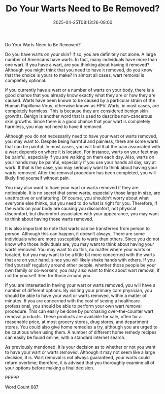 ﻿---
title: "Do Your Warts Need to Be Removed?"
date: 2025-04-25T08:13:26-08:00
description: "Wart Removal Tips for Web Success"
featured_image: "/images/Wart Removal.jpg"
tags: ["Wart Removal"]
---

Do Your Warts Need to Be Removed?

Do you have warts on your skin? If so, you are definitely not alone. A large number of Americans have warts.  In fact, many individuals have more than one wart.  If you have a wart, are you thinking about having it removed?  Although you might think that you need to have it removed, do you know that the choice is yours to make?  In almost all cases, wart removal is completely optional.

If you currently have a wart or a number of warts on your body, there is a good chance that you already know exactly what they are or how they are caused. Warts have been known to be caused by a particular strain of the Human Papilloma Virus, otherwise known as HPV.  Warts, in most cases, are completely harmless. This is because they are considered benign skin growths. Benign is another word that is used to describe non-cancerous skin growths. Since there is a good chance that your wart is completely harmless, you may not need to have it removed.

Although you do not necessarily need to have your wart or warts removed, you may want to. Despite being harmful and painless, there are some warts that can be painful.  In most cases, you will find that the pain associated with a wart depends on where it is located. For instance, warts on your feet may be painful, especially if you are walking on them each day. Also, warts on your hands may be painful, especially if you use your hands all day, say at work. If that is the case, you may seriously want to think about having your warts removed. After the removal procedure has been completed, you will likely find yourself without pain.

You may also want to have your wart or warts removed if they are noticeable. It is no secret that some warts, especially those large in size, are unattractive or unflattering. Of course, you shouldn’t worry about what everyone else thinks, but you need to do what is right for you. Therefore, if the warts on your body are causing you discomfort, not physical discomfort, but discomfort associated with your appearance, you may want to think about having those warts removed.

It is also important to note that warts can be transferred from person to person.  Although this can happen, it doesn’t always. There are some individuals who are more susceptible to warts than others. Since you do not know who those individuals are, you may want to think about having your warts removed. You may want to do this, no matter where your warts or located, but you may want to be a little bit more concerned with the warts that are on your hand, since you will likely shake hands with others.  If you find yourself regularly around other people, whether those people be your own family or co-workers, you may also want to think about wart removal, if not for yourself then for those around you.

If you are interested in having your wart or warts removed, you will have a number of different options.  By visiting your primary care physician, you should be able to have your wart or warts removed, within a matter of minutes. If you are concerned with the cost of seeing a healthcare professional, you should be able to perform your own wart removal procedure.  This can easily be done by purchasing over-the-counter wart removal products. These products are available for sale, often for a reasonable price, at most grocery stores, drug stores, and department stores.  You could also give home remedies a try, although you are urged to be cautious when using them. A number of different home remedy recipes can easily be found online, with a standard internet search.

As previously mentioned, it is your decision as to whether or not you want to have your wart or warts removed.  Although it may not seem like a large decision, it is. Wart removal is not always guaranteed, your warts could return overtime; therefore, it is advised that you thoroughly examine all of your options before making a final decision.

PPPPP

Word Count 687

